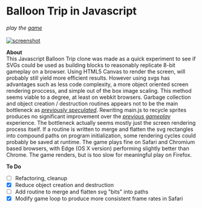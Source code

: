 # Balloon Trip in Javascript

*play the [game](http://kippl.net/balloon/)*
<br>
<br>
[![screenshot](http://kippl.net/balloon/images/screenshot.png "click to goto game.")](http://kippl.net/balloon/)

**About**<br>
This Javascript Balloon Trip clone was made as a quick experiment to see if SVGs could be used as building blocks to reasonably replicate 8-bit gameplay on a browser. Using HTML5 Canvas to render the screen, will probably still yield more efficient results. However using svgs has advantages such as less code complexity, a more object oriented screen rendering proccess, and simple out of the box image scaling. This method seems viable to a degree, at least on webkit browsers. Garbage collection and object creation / destruction routines appears not to be the main bottleneck as *[previously speculated](https://github.com/oafbot/balloontrip/blob/6b7ae8b1966377638bdb855bf6e2663e0a94bd10/README.md)*. Rewriting main.js to recycle sprites produces no significant improvement over the *[previous gameplay](http://kippl.net/balloon-v1/)* experience. The bottleneck actually seems mostly just the screen rendering process itself. If a routine is written to merge and flatten the svg rectangles into compound paths on program initialization, some rendering cycles could probably be saved at runtime. The game plays fine on Safari and Chromium based browsers, with Edge (OS X version) performing slightly better than Chrome. The game renders, but is too slow for meaningful play on Firefox.

**To Do**<br>
- [ ] Refactoring, cleanup
- [x] Reduce object creation and destruction
- [ ] Add routine to merge and flatten svg "bits" into paths
- [x] Modify game loop to produce more consistent frame rates in Safari